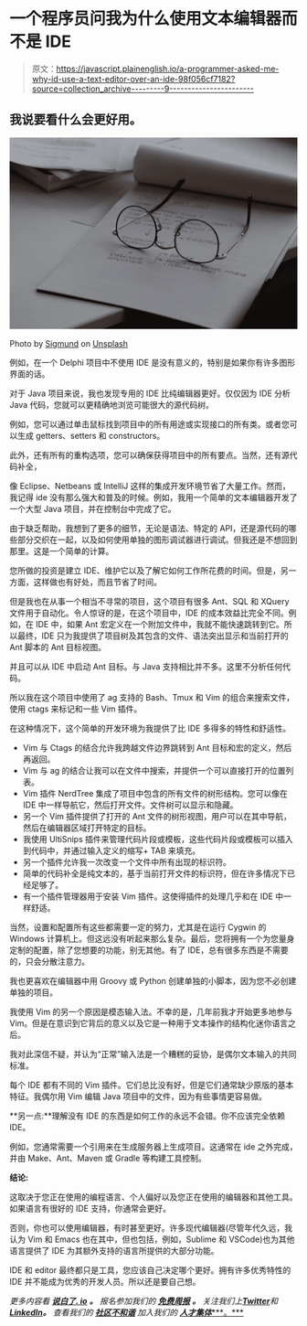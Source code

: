 # 一个程序员问我为什么使用文本编辑器而不是 IDE

> 原文：<https://javascript.plainenglish.io/a-programmer-asked-me-why-id-use-a-text-editor-over-an-ide-98f056cf7182?source=collection_archive---------9----------------------->

## 我说要看什么会更好用。

![](img/7700cf92403b36f7b73f8ef32af4386f.png)

Photo by [Sigmund](https://unsplash.com/@sigmund?utm_source=medium&utm_medium=referral) on [Unsplash](https://unsplash.com?utm_source=medium&utm_medium=referral)

例如，在一个 Delphi 项目中不使用 IDE 是没有意义的，特别是如果你有许多图形界面的话。

对于 Java 项目来说，我也发现专用的 IDE 比纯编辑器更好。仅仅因为 IDE 分析 Java 代码，您就可以更精确地浏览可能很大的源代码树。

例如，您可以通过单击鼠标找到项目中的所有用途或实现接口的所有类。或者您可以生成 getters、setters 和 constructors。

此外，还有所有的重构选项，您可以确保获得项目中的所有要点。当然，还有源代码补全，

像 Eclipse、Netbeans 或 IntelliJ 这样的集成开发环境节省了大量工作。然而，我记得 ide 没有那么强大和普及的时候。例如，我用一个简单的文本编辑器开发了一个大型 Java 项目，并在控制台中完成了它。

由于缺乏帮助，我想到了更多的细节，无论是语法、特定的 API，还是源代码的哪些部分交织在一起，以及如何使用单独的图形调试器进行调试。但我还是不想回到那里。这是一个简单的计算。

您所做的投资是建立 IDE、维护它以及了解它如何工作所花费的时间。但是，另一方面，这样做也有好处，而且节省了时间。

但是我也在从事一个相当不寻常的项目，这个项目有很多 Ant、SQL 和 XQuery 文件用于自动化。令人惊讶的是，在这个项目中，IDE 的成本效益比完全不同。例如，在 IDE 中，如果 Ant 宏定义在一个附加文件中，我就不能快速跳转到它。所以最终，IDE 只为我提供了项目树及其包含的文件、语法突出显示和当前打开的 Ant 脚本的 Ant 目标视图。

并且可以从 IDE 中启动 Ant 目标。与 Java 支持相比并不多。这里不分析任何代码。

所以我在这个项目中使用了 ag 支持的 Bash、Tmux 和 Vim 的组合来搜索文件，使用 ctags 来标记和一些 Vim 插件。

在这种情况下，这个简单的开发环境为我提供了比 IDE 多得多的特性和舒适性。

*   Vim 与 Ctags 的结合允许我跨越文件边界跳转到 Ant 目标和宏的定义，然后再返回。
*   Vim 与 ag 的结合让我可以在文件中搜索，并提供一个可以直接打开的位置列表。
*   Vim 插件 NerdTree 集成了项目中包含的所有文件的树形结构。您可以像在 IDE 中一样导航它，然后打开文件。文件树可以显示和隐藏。
*   另一个 Vim 插件提供了打开的 Ant 文件的树形视图，用户可以在其中导航，然后在编辑器区域打开特定的目标。
*   我使用 UltiSnips 插件来管理代码片段或模板，这些代码片段或模板可以插入到代码中，并通过输入定义的缩写+ TAB 来填充。
*   另一个插件允许我一次改变一个文件中所有出现的标识符。
*   简单的代码补全是纯文本的，基于当前打开文件的标识符，但在许多情况下已经足够了。
*   有一个插件管理器用于安装 Vim 插件。这使得插件的处理几乎和在 IDE 中一样舒适。

当然，设置和配置所有这些都需要一定的努力，尤其是在运行 Cygwin 的 Windows 计算机上。但这远没有听起来那么复杂。最后，您将拥有一个为您量身定制的配置，除了您想要的功能，别无其他。有了 IDE，总有很多东西是不需要的，只会分散注意力。

我也更喜欢在编辑器中用 Groovy 或 Python 创建单独的小脚本，因为您不必创建单独的项目。

我使用 Vim 的另一个原因是模态输入法。不幸的是，几年前我才开始更多地参与 Vim。但是在意识到它背后的意义以及它是一种用于文本操作的结构化迷你语言之后。

我对此深信不疑，并认为“正常”输入法是一个糟糕的妥协，是偶尔文本输入的共同标准。

每个 IDE 都有不同的 Vim 插件。它们总比没有好，但是它们通常缺少原版的基本特征。我偶尔用 Vim 编辑 Java 项目中的文件，因为有些事情更容易做。

**另一点:**理解没有 IDE 的东西是如何工作的永远不会错。你不应该完全依赖 IDE。

例如，您通常需要一个引用来在生成服务器上生成项目。这通常在 ide 之外完成，并由 Make、Ant、Maven 或 Gradle 等构建工具控制。

**结论:**

这取决于您正在使用的编程语言、个人偏好以及您正在使用的编辑器和其他工具。如果语言有很好的 IDE 支持，你通常会更好。

否则，你也可以使用编辑器，有时甚至更好。许多现代编辑器(尽管年代久远，我认为 Vim 和 Emacs 也在其中，但也包括，例如，Sublime 和 VSCode)也为其他语言提供了 IDE 为其额外支持的语言所提供的大部分功能。

IDE 和 editor 最终都只是工具，您应该自己决定哪个更好。拥有许多优秀特性的 IDE 并不能成为优秀的开发人员。所以还是要自己想。

*更多内容看* [***说白了. io***](https://plainenglish.io/) ***。*** *报名参加我们的* [***免费周报***](http://newsletter.plainenglish.io/) ***。*** *关注我们上*[***Twitter***](https://twitter.com/inPlainEngHQ)*和*[***LinkedIn***](https://www.linkedin.com/company/inplainenglish/)***。*** *查看我们的* [***社区不和谐***](https://discord.gg/GtDtUAvyhW) *加入我们的* [***人才集体******。***](https://inplainenglish.pallet.com/talent/welcome)